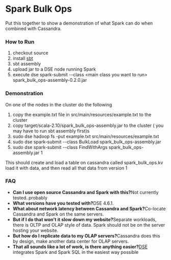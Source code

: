 Spark Bulk Ops
==============

Put this together to show a demonstration of what Spark can do when combined with Cassandra.

### How to Run

1. checkout source
2. install [sbt](http://www.scala-sbt.org/download.html)
3. sbt assembly
4. upload jar to a DSE node running Spark
5. execute dse spark-submit --class \<main class you want to run\> spark_bulk_ops-assembly-0.2.0.jar


### Demonstration

On one of the nodes in the cluster do the following
 
1. copy the example.txt file in src/main/resources/example.txt to the cluster
2. copy target/scala-2.10/spark_bulk_ops-assembly.jar to the cluster ( you may have to run sbt assembly first)s
3. sudo dse hadoop fs -put example.txt src/main/resources/example.txt 
4. sudo dse spark-submit --class BulkLoad spark_bulk_ops-assembly.jar
5. sudo dse spark-submit --class FindWithArgs spark_bulk_ops-assembly.jar 1


This should create and load a table on cassandra called spark_bulk_ops.kv load it with data, and then read all that 
data from version 1

### FAQ

* <b>Can I use open source Cassandra and Spark with this?</b>Not currently tested..probably
* <b>What versions have you tested with?</b>DSE 4.6.1.
* <b>What about network latency between Cassandra and Spark?</b>Co-locate Cassandra and Spark on the same servers. 
* <b>But if I do that won't it slow down my website?</b>Separate workloads, there is OLTP and OLAP style of data. Spark should not be on the server hosting your website.
* <b>But how do I replicate data to my OLAP servers?</b>Cassandra does this by design, make another data center for OLAP servers.
* <b>That all sounds like a lot of work, is there anything easier?</b>[DSE](http://www.datastax.com) integrates Spark and Spark SQL in the easiest way possible
